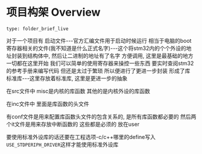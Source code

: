 # 项目构架 Overview
 
```ccard
type: folder_brief_live
```
 
对于一个项目有
启动文件---官方汇编文件用于启动时候运行 相当于电脑的boot
寄存器相关的文件(我不知道是什么正式名字)---这个将stm32内的个个外设的地址封装到结构体中, 然后让二进制的地址有了名字 方便调用, 这里是最基础的地方 一切都在这里开始 我们可以简单的使用寄存器来操控一些东西 要实时查阅stm32的参考手册来编写代码 但还是太过于繁琐 所以便进行了更进一步封装 形成了库
标准库---这里存放着标准库, 这里是更进一步的抽象 

在src文件中
misc是内核的库函数 其他的是内核外设的库函数

在inc文件中
里面是库函数的头文件

有conf文件是用来配置库函数头文件的包含关系的, 是所有库函数都必要的
然后两个it文件是用来存放中断函数的
这些都是必须的
放在user

要使用标准外设库的话还要在工程选项-c/c++哪里的define写入`USE_STDPERIPH_DRIVER`这样才能使用标准外设库

